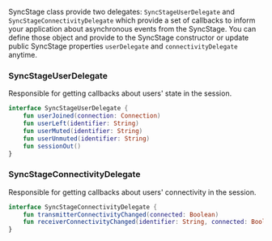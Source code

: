 SyncStage class provide two delegates: `SyncStageUserDelegate` and `SyncStageConnectivityDelegate` which provide a set of callbacks to inform your application about asynchronous events from the SyncStage. You can define those object and provide to the SyncStage constructor or update public SyncStage properties `userDelegate` and `connectivityDelegate` anytime.

### SyncStageUserDelegate
Responsible for getting callbacks about users' state in the session.

```kotlin
interface SyncStageUserDelegate {
    fun userJoined(connection: Connection)
    fun userLeft(identifier: String)
    fun userMuted(identifier: String)
    fun userUnmuted(identifier: String)
    fun sessionOut()
}
```

### SyncStageConnectivityDelegate
Responsible for getting callbacks about users' connectivity in the session.

```kotlin
interface SyncStageConnectivityDelegate {
    fun transmitterConnectivityChanged(connected: Boolean)
    fun receiverConnectivityChanged(identifier: String, connected: Boolean)
}
```
